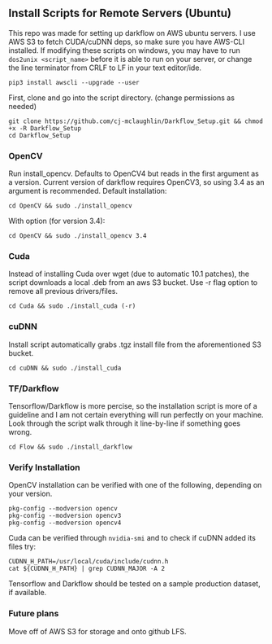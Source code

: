 ## Install Scripts for Remote Servers (Ubuntu)
This repo was made for setting up darkflow on AWS ubuntu servers. I use AWS S3 to fetch CUDA/cuDNN deps, so make sure you have AWS-CLI installed. If modifying these scripts on windows, you may have to run `dos2unix <script_name>` before it is able to run on your server, or change the line terminator from CRLF to LF in your text editor/ide.
```
pip3 install awscli --upgrade --user
```

First, clone and go into the script directory. (change permissions as needed)
```
git clone https://github.com/cj-mclaughlin/Darkflow_Setup.git && chmod +x -R Darkflow_Setup
cd Darkflow_Setup
```

### OpenCV
Run install_opencv. Defaults to OpenCV4 but reads in the first argument as a version.
Current version of darkflow requires OpenCV3, so using 3.4 as an argument is recommended.
Default installation:
```
cd OpenCV && sudo ./install_opencv
```
With option (for version 3.4):
```
cd OpenCV && sudo ./install_opencv 3.4
```

### Cuda
Instead of installing Cuda over wget (due to automatic 10.1 patches), the script downloads a local .deb from an aws S3 bucket. 
Use -r flag option to remove all previous drivers/files.
```
cd Cuda && sudo ./install_cuda (-r)
```

### cuDNN
Install script automatically grabs .tgz install file from the aforementioned S3 bucket.
```
cd cuDNN && sudo ./install_cuda
```

### TF/Darkflow
Tensorflow/Darkflow is more percise, so the installation script is more of a guideline and I am not certain everything will run perfectly on your machine. Look through the script walk through it line-by-line if something goes wrong.
```
cd Flow && sudo ./install_darkflow
```

### Verify Installation
OpenCV installation can be verified with one of the following, depending on your version.
```
pkg-config --modversion opencv
pkg-config --modversion opencv3
pkg-config --modversion opencv4
```
Cuda can be verified through `nvidia-smi` and to check if cuDNN added its files try:
```
CUDNN_H_PATH=/usr/local/cuda/include/cudnn.h
cat ${CUDNN_H_PATH} | grep CUDNN_MAJOR -A 2
```
Tensorflow and Darkflow should be tested on a sample production dataset, if available.

### Future plans
Move off of AWS S3 for storage and onto github LFS.
